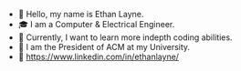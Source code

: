 - 👋 Hello, my name is Ethan Layne.
- 🎓 I am a Computer & Electrical Engineer.
- 🌱 Currently, I want to learn more indepth coding abilities.
- 💾 I am the President of ACM at my University.
- 🤝 https://www.linkedin.com/in/ethanlayne/

<!---
EthanLayne/EthanLayne is a ✨ special ✨ repository because its `README.md` (this file) appears on your GitHub profile.
You can click the Preview link to take a look at your changes.
--->
